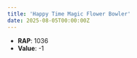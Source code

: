 ```yaml
---
title: 'Happy Time Magic Flower Bowler'
date: 2025-08-05T00:00:00Z
---
```

- **RAP**: 1036
- **Value**: -1
